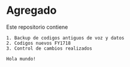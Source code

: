 # Agregado

Este repositorio contiene

	1. Backup de codigos antiguos de voz y datos
	2. Codigos nuevos FY1718
	3. Control de cambios realizados 
	
	Hola mundo!